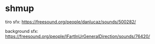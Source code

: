 # shmup

tiro sfx: https://freesound.org/people/danlucaz/sounds/500282/

background sfx: https://freesound.org/people/IFartInUrGeneralDirection/sounds/76420/
